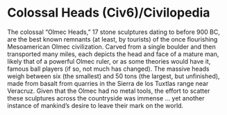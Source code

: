 # Colossal Heads (Civ6)/Civilopedia

The colossal “Olmec Heads,” 17 stone sculptures dating to before 900 BC, are the best known remnants (at least, by tourists) of the once flourishing Mesoamerican Olmec civilization. Carved from a single boulder and then transported many miles, each depicts the head and face of a mature man, likely that of a powerful Olmec ruler, or as some theories would have it, famous ball players (if so, not much has changed). The massive heads weigh between six (the smallest) and 50 tons (the largest, but unfinished), made from basalt from quarries in the Sierra de los Tuxtlas range near Veracruz. Given that the Olmec had no metal tools, the effort to scatter these sculptures across the countryside was immense … yet another instance of mankind’s desire to leave their mark on the world.